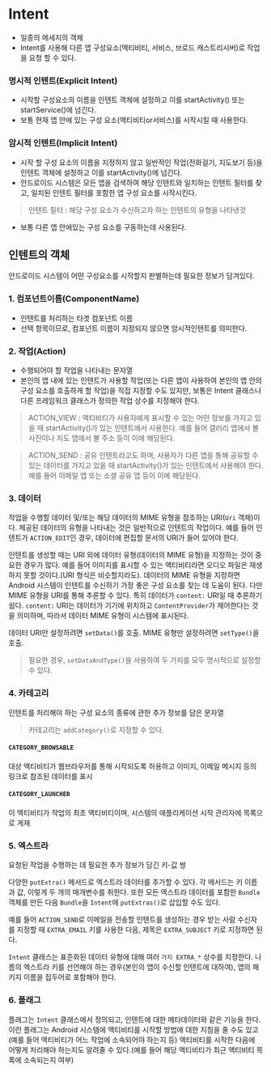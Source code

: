 # Intent
* 일종의 메세지의 객체
* Intent를 사용해 다른 앱 구성요소(액티비티, 서비스, 브로드 캐스트리시버)로 작업을 요청 할 수 있다.

### 명시적 인텐트(Explicit Intent)
* 시작할 구성요소의 이름을 인텐트 객체에 설정하고 이를 startActivity() 또는 startService()에 넘긴다.
* 보통 현재 앱 안에 있는 구성 요소(액티비티or서비스)를 시작시킬 때 사용한다.

### 암시적 인텐트(Implicit Intent)
* 시작 할 구성 요소의 이름을 지정하지 않고 일반적인 작업(전화걸기, 지도보기 등)을 인텐트 객체에 설정하고 이를 startActivity()에 넘긴다.
* 안드로이드 시스템은 모든 앱을 검색하여 해당 인텐트와 일치하는 인텐트 필터를 찾고, 일치된 인텐트 필터를 포함한 앱 구성 요소를 시작시킨다.
> 인텐트 필터 : 해당 구성 요소가 수신하고자 하는 인텐트의 유형을 나타낸것
* 보통 다른 앱 안에있는 구성 요소를 구동하는데 사용된다.

## 인텐트의 객체
안드로이드 시스템이 어떤 구성요소를 시작할지 판별하는데 필요한 정보가 담겨있다.
### 1. 컴포넌트이름(ComponentName)
* 인텐트를 처리하는 타겟 컴포넌트 이름
* 선택 항목이므로, 컴포넌트 이름이 지정되지 않으면 암시적인텐트를 의미한다.

### 2. 작업(Action)
* 수행되어야 할 작업을 나타내는 문자열
* 본인의 앱 내에 있는 인텐트가 사용할 작업(또는 다른 앱이 사용하여 본인의 앱 안의 구성 요소를 호출하게 할 작업)을 직접 지정할 수도 있지만, 보통은 Intent 클래스나 다른 프레임워크 클래스가 정의한 작업 상수를 지정해야 한다.
> ACTION_VIEW : 액티비티가 사용자에게 표시할 수 있는 어떤 정보를 가지고 있을 때 startActivity()가 있는 인텐트에서 사용한다. 예를 들어 갤러리 앱에서 볼 사진이나 지도 앱에서 볼 주소 등이 이에 해당된다.

>ACTION_SEND : 공유 인텐트라고도 하며, 사용자가 다른 앱을 통해 공유할 수 있는 데이터를 가지고 있을 때 startActivity()가 있는 인텐트에서 사용해야 한다. 예를 들어 이메일 앱 또는 소셜 공유 앱 등이 이에 해당된다.

### 3. 데이터
작업을 수행할 데이터 및/또는 해당 데이터의 MIME 유형을 참조하는 URI(`Uri` 객체)이다. 제공된 데이터의 유형을 나타내는 것은 일반적으로 인텐트의 작업이다. 예를 들어 인텐트가 `ACTION_EDIT`인 경우, 데이터에 편집할 문서의 URI가 들어 있어야 한다.

인텐트를 생성할 때는 URI 외에 데이터 유형(데이터의 MIME 유형)을 지정하는 것이 중요한 경우가 많다. 예를 들어 이미지를 표시할 수 있는 액티비티라면 오디오 파일은 재생하지 못할 것이다.(URI 형식은 비슷할지라도). 데이터의 MIME 유형을 지정하면 Android 시스템이 인텐트를 수신하기 가장 좋은 구성 요소를 찾는 데 도움이 된다. 다만 MIME 유형을 URI를 통해 추론할 수 있다. 특히 데이터가 `content:` URI일 때 추론하기 쉽다. `content:` URI는 데이터가 기기에 위치하고 `ContentProvider`가 제어한다는 것을 의미하며, 따라서 데이터 MIME 유형이 시스템에 표시된다.

데이터 URI만 설정하려면 `setData()`를 호출. MIME 유형만 설정하려면 `setType()`을 호출.
>필요한 경우, `setDataAndType()`을 사용하여 두 가지를 모두 명시적으로 설정할 수 있다.

### 4. 카테고리
인텐트를 처리해야 하는 구성 요소의 종류에 관한 추가 정보를 담은 문자열
> 카테고리는 `addCategory()`로 지정할 수 있다.

#### `CATEGORY_BROWSABLE`
대상 액티비티가 웹브라우저를 통해 시작되도록 허용하고 이미지, 이메일 메시지 등의 링크로 참조된 데이터를 표시

#### `CATEGORY_LAUNCHER`
이 액티비티가 작업의 최초 액티비티이며, 시스템의 애플리케이션 시작 관리자에 목록으로 게재

### 5. 엑스트라
요청된 작업을 수행하는 데 필요한 추가 정보가 담긴 키-값 쌍

다양한 `putExtra()` 메서드로 엑스트라 데이터를 추가할 수 있다. 각 메서드는 키 이름과 값, 이렇게 두 개의 매개변수를 취한다. 또한 모든 엑스트라 데이터를 포함한 `Bundle` 객체를 만든 다음 `Bundle`을 `Intent`에 `putExtras()`로 삽입할 수도 있다.

예를 들어 `ACTION_SEND`로 이메일을 전송할 인텐트를 생성하는 경우 받는 사람 수신자를 지정할 때 `EXTRA_EMAIL` 키를 사용한 다음, 제목은 `EXTRA_SUBJECT` 키로 지정하면 된다.

`Intent` 클래스는 표준화된 데이터 유형에 대해 여러 `가지 EXTRA_*` 상수를 지정한다. 나름의 엑스트라 키를 선언해야 하는 경우(본인의 앱이 수신할 인텐트에 대하여), 앱의 패키지 이름을 접두어로 포함해야 한다.

### 6. 플래그
플래그는 `Intent` 클래스에서 정의되고, 인텐트에 대한 메타데이터와 같은 기능을 한다. 이런 플래그는 Android 시스템에 액티비티를 시작할 방법에 대한 지침을 줄 수도 있고(예를 들어 액티비티가 어느 작업에 소속되어야 하는지 등) 액티비티를 시작한 다음에 어떻게 처리해야 하는지도 알려줄 수 있다.(예를 들어 해당 액티비티가 최근 액티비티 목록에 소속되는지 여부)